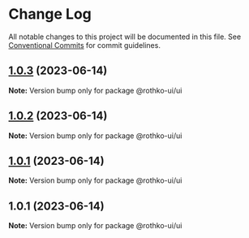 # Change Log

All notable changes to this project will be documented in this file.
See [Conventional Commits](https://conventionalcommits.org) for commit guidelines.

## [1.0.3](https://github.com/luxo-ai/rothko-ui/compare/@rothko-ui/ui@1.0.2...@rothko-ui/ui@1.0.3) (2023-06-14)

**Note:** Version bump only for package @rothko-ui/ui

## [1.0.2](https://github.com/luxo-ai/rothko-ui/compare/@rothko-ui/ui@1.0.1...@rothko-ui/ui@1.0.2) (2023-06-14)

**Note:** Version bump only for package @rothko-ui/ui

## [1.0.1](https://github.com/luxo-ai/rothko-ui/compare/@rothko-ui/ui@1.0.1...@rothko-ui/ui@1.0.1) (2023-06-14)

**Note:** Version bump only for package @rothko-ui/ui

## 1.0.1 (2023-06-14)

**Note:** Version bump only for package @rothko-ui/ui
